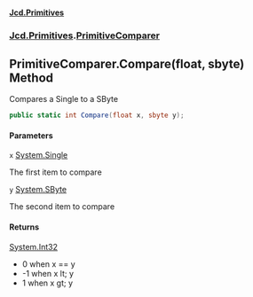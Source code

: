 #### [Jcd.Primitives](index.md 'index')
### [Jcd.Primitives](Jcd.Primitives.md 'Jcd.Primitives').[PrimitiveComparer](Jcd.Primitives.PrimitiveComparer.md 'Jcd.Primitives.PrimitiveComparer')

## PrimitiveComparer.Compare(float, sbyte) Method

Compares a Single to a SByte

```csharp
public static int Compare(float x, sbyte y);
```
#### Parameters

<a name='Jcd.Primitives.PrimitiveComparer.Compare(float,sbyte).x'></a>

`x` [System.Single](https://docs.microsoft.com/en-us/dotnet/api/System.Single 'System.Single')

The first item to compare

<a name='Jcd.Primitives.PrimitiveComparer.Compare(float,sbyte).y'></a>

`y` [System.SByte](https://docs.microsoft.com/en-us/dotnet/api/System.SByte 'System.SByte')

The second item to compare

#### Returns
[System.Int32](https://docs.microsoft.com/en-us/dotnet/api/System.Int32 'System.Int32')  
*  0 when x == y  
* -1 when x lt; y  
*  1 when x gt; y